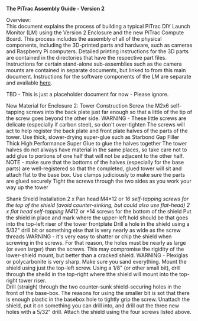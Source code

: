 **The PiTrac Assembly Guide - Version 2**

Overview:  
This document explains the process of building a typical PiTrac DIY Launch Monitor (LM) using the Version 2 Enclosure and the new PiTrac Compute Board.  This process includes the assembly of all of the physical components, including the 3D-printed parts and hardware, such as cameras and Raspberry Pi computers.  Detailed printing instructions for the 3D parts are contained in the directories that have the respective part files.  Instructions for certain stand-alone sub-assemblies such as the camera mounts are contained in separate documents, but linked to from this main document.  Instructions for the software components of the LM are separate and available [here](https://github.com/jamespilgrim/PiTrac/blob/main/Documentation/Raspberry%20Pi%20Setup%20and%20Configuration.md).

TBD - This is just a placeholder document for now - Please ignore.







New Material for Enclosure 2:
Tower Construction
Screw the M2x6 self-tapping screws into the back plate just far enough so that a little of the tip of the screw goes beyond the other side.
WARNING - These little screws are delicate (especially if carbon steel), so don't over-tighten
The screws will act to help register the back plate and front plate halves of the parts of the tower.
Use thick, slower-drying super-glue such as Starbond Gap Filler Thick High Performance Super Glue to glue the halves together
The tower halves do not always have material in the same places, so take care not to add glue to portions of one half that will not be adjacent to the other half.
NOTE - make sure that the bottoms of the halves (especially for the base parts) are well-registered so that the completed, glued tower will sit and attach flat to the base box.
<PICTURES>
Use clamps judiciously to make sure the parts are glued securely
Tight the screws through the two sides as you work your way up the tower

Shank Shield Installation
2 x Pan head M4*12 or *16 self-tapping screws for the top of the shield (avoid counter-sinking, but could also use flat-head)
2 x flat head self-tapping M4*12 or *14 screws for the bottom of the shield
Put the shield in place and mark where the upper-left hold should be that goes into the top-left riser of the tower frontplate
Drill a hole in the shield using a 5/32" drill bit or something else that is very nearly as wide as the screw threads
WARNING - it's very easy to shatter or chip the shield when screwing in the screws.  For that reason, the holes must be nearly as large (or even larger) than the screws.  This may compromise the rigidity of the lower-shield mount, but better than a cracked shield.
WARNING - Plexiglas or polycarbonite is very sharp.  Make sure you sand everything.
Mount the shield using just the top-left screw.  Using a 1/8" (or other small bit), drill through the sheild in the top-right where tthe shield will mount into the top-right tower riser.  
Drill (straigh) through the two counter-sunk shield-securing holes in the front of the base-box.  The reasons for using the smaller bit is sot that there is enough plastic in the basebox hole to tightly grip the screw.
Unattach the shield, put it on something you can drill into, and drill out the three new holes with a 5/32" drill.
Attach the shield using the four screws listed above.
